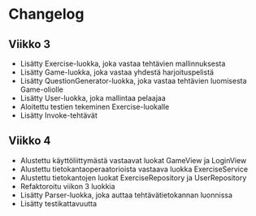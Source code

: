 # Changelog

## Viikko 3

- Lisätty Exercise-luokka, joka vastaa tehtävien mallinnuksesta
- Lisätty Game-luokka, joka vastaa yhdestä harjoituspelistä
- Lisätty QuestionGenerator-luokka, joka vastaa tehtävien luomisesta Game-oliolle
- Lisätty User-luokka, joka mallintaa pelaajaa
- Aloitettu testien tekeminen Exercise-luokalle
- Lisätty Invoke-tehtävät

## Viikko 4
- Alustettu käyttöliittymästä vastaavat luokat GameView ja LoginView
- Alustettu tietokantaoperaatorioista vastaava luokka ExerciseService
- Alustettu tietokantojen luokat ExerciseRepository ja UserRepository
- Refaktoroitu viikon 3 luokkia
- Lisätty Parser-luokka, joka auttaa tehtävätietokannan luonnissa
- Lisätty testikattavuutta
